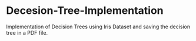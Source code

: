# Decesion-Tree-Implementation
Implementation of Decision Trees using Iris Dataset and saving the decision tree in a PDF file.
